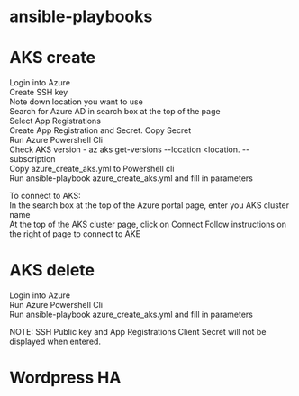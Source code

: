# ansible-playbooks


# AKS create

Login into Azure  
Create SSH key  
Note down location you want to use  
Search for Azure AD in search box at the top of the page   
Select App Registrations  
Create App Registration and Secret. Copy Secret  
Run Azure Powershell Cli  
Check AKS version - az aks get-versions --location <location. --subscription <mysubscriptionid>  
Copy azure_create_aks.yml to Powershell cli  
Run ansible-playbook azure_create_aks.yml and fill in parameters  

To connect to AKS:  
In the search box at the top of the Azure portal page, enter you AKS cluster name  
At the top of the AKS cluster page, click on Connect
Follow instructions on the right of page to connect to AKE

  
    
# AKS delete
Login into Azure  
Run Azure Powershell Cli  
Run ansible-playbook azure_create_aks.yml and fill in parameters  


NOTE: SSH Public key and App Registrations Client Secret will not be displayed when entered.


# Wordpress HA

